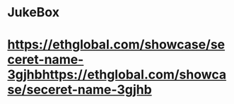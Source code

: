 # JukeBox
# https://ethglobal.com/showcase/seceret-name-3gjhbhttps://ethglobal.com/showcase/seceret-name-3gjhb
